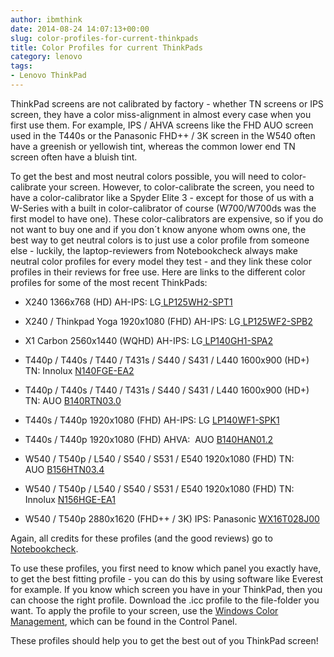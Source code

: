 ```yaml
---
author: ibmthink
date: 2014-08-24 14:07:13+00:00
slug: color-profiles-for-current-thinkpads
title: Color Profiles for current ThinkPads
category: lenovo
tags:
- Lenovo ThinkPad
---
```

ThinkPad screens are not calibrated by factory - whether TN screens or IPS screen, they have a color miss-alignment in almost every case when you first use them. For example, IPS / AHVA screens like the FHD AUO screen used in the T440s or the Panasonic FHD++ / 3K screen in the W540 often have a greenish or yellowish tint, whereas the common lower end TN screen often have a bluish tint.

To get the best and most neutral colors possible, you will need to color-calibrate your screen. However, to color-calibrate the screen, you need to have a color-calibrator like a Spyder Elite 3 - except for those of us with a W-Series with a built in color-calibrator of course (W700/W700ds was the first model to have one). These color-calibrators are expensive, so if you do not want to buy one and if you don´t know anyone whom owns one, the best way to get neutral colors is to just use a color profile from someone else - luckily, the laptop-reviewers from Notebookcheck always make neutral color profiles for every model they test - and they link these color profiles in their reviews for free use. Here are links to the different color profiles for some of the most recent ThinkPads:



  * X240 1366x768 (HD) AH-IPS: LG[ ](http://www.notebookcheck.net/uploads/tx_nbc2/LP125WH2_SPT1.icm)[LP125WH2-SPT1](http://www.notebookcheck.net/uploads/tx_nbc2/LP125WH2_SPT1.icm)

  * X240 / Thinkpad Yoga 1920x1080 (FHD) AH-IPS: LG[ ](http://www.notebookcheck.net/uploads/tx_nbc2/ThinkPad_X240_FHD_LP125WF2.icm)[LP125WF2-SPB2](http://www.notebookcheck.net/uploads/tx_nbc2/ThinkPad_X240_FHD_LP125WF2.icm)

  * X1 Carbon 2560x1440 (WQHD) AH-IPS: LG[ LP140GH1-SPA2](http://www.notebookcheck.net/uploads/tx_nbc2/ThinkPad_X1_WQHD_LP140QH1_SPA2.icm)

  * T440p / T440s / T440 / T431s / S440 / S431 / L440 1600x900 (HD+) TN: Innolux [N140FGE-EA2](http://www.notebookcheck.net/uploads/tx_nbc2/N140FGE_EA2.icm)

  * T440p / T440s / T440 / T431s / S440 / S431 / L440 1600x900 (HD+) TN: AUO [B140RTN03.0](http://www.notebookcheck.net/uploads/tx_nbc2/B140RTN03_0_01.icm)

  * T440s / T440p 1920x1080 (FHD) AH-IPS: LG [LP140WF1-SPK1](http://www.notebookcheck.net/uploads/tx_nbc2/LP140WF1_SPK1.icm)

  * T440s / T440p 1920x1080 (FHD) AHVA:  AUO [B140HAN01.2](http://www.notebookcheck.net/uploads/tx_nbc2/B140HAN01_2.icm) 

  * W540 / T540p / L540 / S540 / S531 / E540 1920x1080 (FHD) TN: AUO [B156HTN03.4](http://www.notebookcheck.net/uploads/tx_nbc2/B156HTN03_4.icm)

  * W540 / T540p / L540 / S540 / S531 / E540 1920x1080 (FHD) TN: Innolux [N156HGE-EA1](http://www.notebookcheck.net/uploads/tx_nbc2/Lenovo_ThinkPad_L540_mate_1920x1080_N156HGE_EA1.icm) 

  * W540 / T540p 2880x1620 (FHD++ / 3K) IPS: Panasonic [WX16T028J00](//www.notebookcheck.net/uploads/tx_nbc2/VVX16T028J00.icm)  


Again, all credits for these profiles (and the good reviews) go to [Notebookcheck](http://www.notebookcheck.net/).

To use these profiles, you first need to know which panel you exactly have, to get the best fitting profile - you can do this by using software like Everest for example. If you know which screen you have in your ThinkPad, then you can choose the right profile. Download the .icc profile to the file-folder you want. To apply the profile to your screen, use the [Windows Color Management](http://windows.microsoft.com/en-gb/windows-vista/color-management-settings-frequently-asked-questions), which can be found in the Control Panel.

These profiles should help you to get the best out of you ThinkPad screen!
